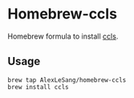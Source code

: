 # Homebrew-ccls

Homebrew formula to install [ccls](https://github.com/MaskRay/ccls).

## Usage

```
brew tap AlexLeSang/homebrew-ccls
brew install ccls
```
